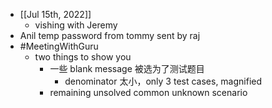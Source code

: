 - [[Jul 15th, 2022]]
	- vishing with Jeremy
- Anil temp password from tommy sent by raj
- #MeetingWithGuru
	- two things to show you
		- 一些 blank message 被选为了测试题目
			- denominator 太小，only 3 test cases,  magnified
		- remaining unsolved common unknown scenario